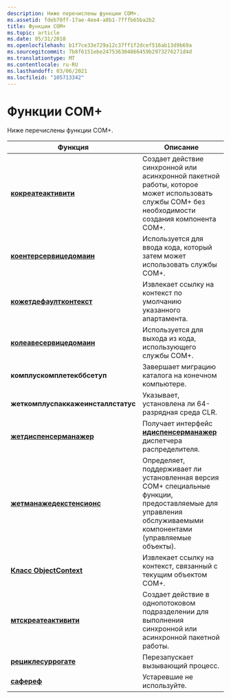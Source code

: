 ```yaml
---
description: Ниже перечислены функции COM+.
ms.assetid: fdeb70ff-17ae-4ee4-a8b1-7fffb65ba2b2
title: Функции COM+
ms.topic: article
ms.date: 05/31/2018
ms.openlocfilehash: b1f7ce33e729a12c37ff1f2dcef516ab13d9b69a
ms.sourcegitcommit: 7b8f6151ebe247536304866459b2973276271d4d
ms.translationtype: MT
ms.contentlocale: ru-RU
ms.lasthandoff: 03/06/2021
ms.locfileid: "105713342"
---
```

# <a name="com-functions"></a>Функции COM+

Ниже перечислены функции COM+.



| Функция                                                                 | Описание                                                                                                                             |
|--------------------------------------------------------------------------|-----------------------------------------------------------------------------------------------------------------------------------------|
| [**кокреатеактивити**](/windows/desktop/api/ComSvcs/nf-comsvcs-cocreateactivity)                             | Создает действие синхронной или асинхронной пакетной работы, которое может использовать службы COM+ без необходимости создания компонента COM+. |
| [**коентерсервицедомаин**](/windows/desktop/api/ComSvcs/nf-comsvcs-coenterservicedomain)                     | Используется для ввода кода, который затем может использовать службы COM+.                                                                                     |
| [**кожетдефаултконтекст**](/windows/desktop/api/combaseapi/nf-combaseapi-cogetdefaultcontext)                       | Извлекает ссылку на контекст по умолчанию указанного апартамента.                                                                |
| [**колеавесервицедомаин**](/windows/desktop/api/ComSvcs/nf-comsvcs-coleaveservicedomain)                     | Используется для выхода из кода, использующего службы COM+.                                                                                             |
| **комплускомплетекббсетуп**               | Завершает миграцию каталога на конечном компьютере.                                                                              |
| **жеткомплуспаккажеинсталлстатус** | Указывает, установлена ли 64-разрядная среда CLR.                                                                |
| [**жетдиспенсерманажер**](/windows/desktop/api/MtxDM/nf-mtxdm-getdispensermanager)                       | Получает интерфейс [**идиспенсерманажер**](/windows/desktop/api/ComSvcs/nn-comsvcs-idispensermanager) диспетчера распределителя.                                             |
| [**жетманажедекстенсионс**](/windows/desktop/api/ComSvcs/nf-comsvcs-getmanagedextensions)                     | Определяет, поддерживает ли установленная версия COM+ специальные функции, предоставляемые для управления обслуживаемыми компонентами (управляемые объекты).    |
| [**Класс ObjectContext**](/windows/desktop/api/ComSvcs/nf-comsvcs-getobjectcontext)                             | Извлекает ссылку на контекст, связанный с текущим объектом COM+.                                                   |
| [**мтскреатеактивити**](/windows/desktop/api/ComSvcs/nf-comsvcs-mtscreateactivity)                           | Создает действие в однопотоковом подразделении для выполнения синхронной или асинхронной пакетной работы.                                        |
| [**рециклесуррогате**](/windows/desktop/api/ComSvcs/nf-comsvcs-recyclesurrogate)                             | Перезапускает вызывающий процесс.                                                                                                           |
| [**сафереф**](/windows/desktop/api/ComSvcs/nf-comsvcs-saferef)                                               | Устаревшие не используйте.                                                                                                                   |



 

 

 



